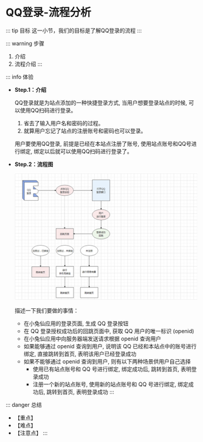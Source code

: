 # QQ登录-流程分析

::: tip 目标
这一小节，我们的目标是了解QQ登录的流程
:::

::: warning 步骤

1. 介绍
2. 流程介绍
:::

::: info 体验

* **Step.1：介绍**

  QQ登录就是为站点添加的一种快捷登录方式, 当用户想要登录站点的时候, 可以使用QQ扫码进行登录。

  1. 省去了输入用户名和密码的过程。
  2. 就算用户忘记了站点的注册账号和密码也可以登录。

  用户要使用QQ登录, 前提是已经在本站点注册了账号, 使用站点账号和QQ号进行绑定, 绑定以后就可以使用QQ扫码进行登录了。

* **Step.2：流程图**

  ![process](./images/52.png)

  描述一下我们要做的事情：

  * 在小兔仙应用的登录页面, 生成 QQ 登录按钮
  * 在 QQ 登录授权成功后的回跳页面中, 获取 QQ 用户的唯一标识 (openid)
  * 在小兔仙应用中向服务器端发送请求根据 openid 查询用户
  * 如果能够通过 openid 查询到用户, 说明该 QQ 已经和本站点中的账号进行绑定, 直接跳转到首页, 表明该用户已经登录成功
  * 如果不能够通过 openid 查询到用户, 则有以下两种场景供用户自己选择
    * 使用已有站点账号和 QQ 号进行绑定, 绑定成功后, 跳转到首页, 表明登录成功
    * 注册一个新的站点账号, 使用新的站点账号和 QQ 号进行绑定, 绑定成功后, 跳转到首页, 表明登录成功
:::

::: danger 总结

* 【重点】
* 【难点】
* 【注意点】
:::
